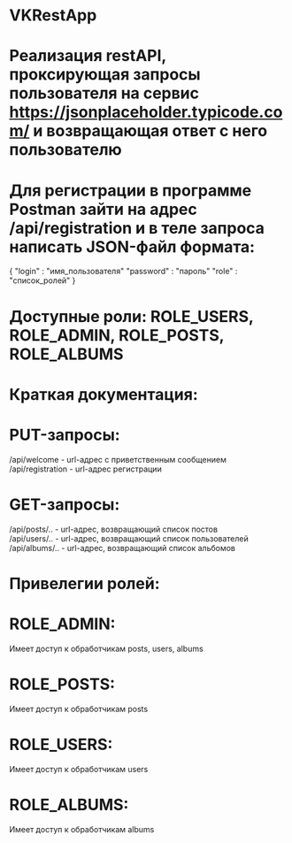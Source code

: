 # VKRestApp
# Реализация restAPI, проксирующая запросы пользователя на сервис https://jsonplaceholder.typicode.com/ и возвращающая ответ с него пользователю
# Для регистрации в программе Postman зайти на адрес /api/registration и в теле запроса написать JSON-файл формата:
{
    "login" : "имя_пользователя"
    "password" : "пароль"
    "role" : "список_ролей"
}

# Доступные роли: ROLE_USERS, ROLE_ADMIN, ROLE_POSTS, ROLE_ALBUMS
# Краткая документация: 
# PUT-запросы:
 /api/welcome - url-адрес с приветственным сообщением  
 /api/registration - url-адрес регистрации  
# GET-запросы: 
 /api/posts/.. - url-адрес, возвращающий список постов  
 /api/users/.. - url-адрес, возвращающий список пользователей  
 /api/albums/.. - url-адрес, возвращающий список альбомов  
# Привелегии ролей: 
# ROLE_ADMIN: 
 Имеет доступ к обработчикам posts, users, albums
# ROLE_POSTS:
 Имеет доступ к обработчикам posts
# ROLE_USERS:
 Имеет доступ к обработчикам users
# ROLE_ALBUMS:
 Имеет доступ к обработчикам albums
